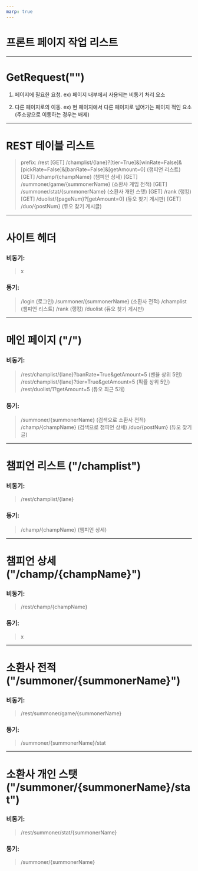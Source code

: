 ```yaml
---
marp: true
---
```


# 프론트 페이지 작업 리스트

---

# GetRequest("")

1. 페이지에 필요한 요청.
ex) 페이지 내부에서 사용되는 비동기 처리 요소

2. 다른 페이지로의 이동.
ex) 현 페이지에서 다른 페이지로 넘어가는 페이지 적인 요소
(주소창으로 이동하는 경우는 배제)

---

# REST 테이블 리스트
> prefix: /rest
[GET] /champlist/{lane}?[tier=True]&[winRate=False]&[pickRate=False]&[banRate=False]&[getAmount=0] (챔피언 리스트)
[GET] /champ/{champName} (챔피언 상세)
[GET] /summoner/game/{summonerName} (소환사 게임 전적)
[GET] /summoner/stat/{summonerName} (소환사 개인 스탯)
[GET] /rank (랭킹)
[GET] /duolist/{pageNum}?[getAmount=0] (듀오 찾기 게시판)
[GET] /duo/{postNum} (듀오 찾기 게시글)

---

# 사이트 헤더

### 비동기:
> x

### 동기:
> /login (로그인)
/summoner/{summonerName} (소환사 전적)
/champlist (챔피언 리스트)
/rank (랭킹)
/duolist (듀오 찾기 게시판)

---

# 메인 페이지 ("/")

### 비동기:
> /rest/champlist/{lane}?banRate=True&getAmount=5 (밴율 상위 5인)
/rest/champlist/{lane}?tier=True&getAmount=5 (픽률 상위 5인)
/rest/duolist/1?getAmount=5 (듀오 최근 5개)

### 동기:
> /summoner/{summonerName} (검색으로 소환사 전적)
/champ/{champName} (검색으로 챔피언 상세)
/duo/{postNum} (듀오 찾기 글)

---

# 챔피언 리스트 ("/champlist")

### 비동기:
> /rest/champlist/{lane}

### 동기:
> /champ/{champName} (챔피언 상세)

---

# 챔피언 상세 ("/champ/{champName}")

### 비동기:
> /rest/champ/{champName}

### 동기:
> x

---

# 소환사 전적 ("/summoner/{summonerName}")

### 비동기:
> /rest/summoner/game/{summonerName}

### 동기:
> /summoner/{summonerName}/stat

---

# 소환사 개인 스탯 ("/summoner/{summonerName}/stat")

### 비동기:
> /rest/summoner/stat/{summonerName}

### 동기:
> /summoner/{summonerName}
